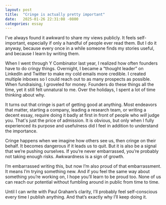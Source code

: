 ```yaml
---
layout: post
title:  "Cringe is actually pretty important"
date:   2025-01-26 22:31:08 -0800
categories: essay
---
```

I've always found it awkward to share my views publicly. It feels self-important, especially if only a handful of people ever read them. But I do it anyway, because every once in a while someone finds my stories useful, and because I learn by writing them.

When I went through Y Combinator last year, I realized how often founders have to do cringy things. Overnight, I became a “thought leader” on LinkedIn and Twitter to make my cold emails more credible. I created multiple inboxes so I could reach out to as many prospects as possible. When fundraising, I groveled for money. Founders do these things all the time, yet it still felt unnatural to me. Over the holidays, I spent a lot of time thinking about why.

It turns out that cringe is part of getting good at anything. Most endeavors that matter, starting a company, leading a research team, or writing a decent essay, require doing it badly at first in front of people who *will* judge you. That's just the price of admission. It is obvious, but only when I fully experienced its purpose and usefulness did I feel in addition to understand the importance. 

Cringe happens when we imagine how others see us, then cringe on their behalf. It becomes dangerous if it leads us to quit. But it is also be a signal that we’re pushing ourselves. If you’re never embarrassed, you’re probably not taking enough risks. Awkwardness is a sign of growth.

I’m embarrassed writing this, but now I’m also proud of that embarrassment. It means I’m trying something new. And if you feel the same way about something you’re working on, I hope you’ll learn to be proud too. None of us can reach our potential without fumbling around in public from time to time.

Until I can write with Paul Graham’s clarity, I’ll probably feel self-conscious every time I publish anything. And that’s exactly why I’ll keep doing it.

